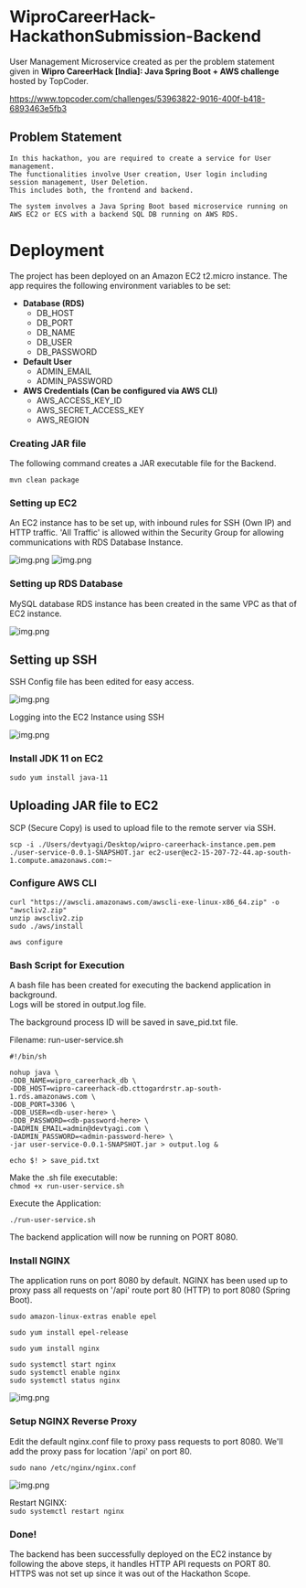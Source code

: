 # WiproCareerHack-HackathonSubmission-Backend

User Management Microservice created as per the problem statement given in **Wipro CareerHack [India]: Java Spring Boot + AWS challenge** hosted by TopCoder.

https://www.topcoder.com/challenges/53963822-9016-400f-b418-6893463e5fb3

## Problem Statement

```
In this hackathon, you are required to create a service for User management. 
The functionalities involve User creation, User login including session management, User Deletion. 
This includes both, the frontend and backend.

The system involves a Java Spring Boot based microservice running on AWS EC2 or ECS with a backend SQL DB running on AWS RDS.
```

# Deployment

The project has been deployed on an Amazon EC2 t2.micro instance.
The app requires the following environment variables to be set:
- **Database (RDS)**
    - DB_HOST
    - DB_PORT
    - DB_NAME
    - DB_USER
    - DB_PASSWORD
- **Default User**    
    - ADMIN_EMAIL
    - ADMIN_PASSWORD
- **AWS Credentials (Can be configured via AWS CLI)**
    - AWS_ACCESS_KEY_ID
    - AWS_SECRET_ACCESS_KEY
    - AWS_REGION
    
### Creating JAR file

The following command creates a JAR executable file for the Backend.  

```mvn clean package```

### Setting up EC2

An EC2 instance has to be set up, with inbound rules for SSH (Own IP) and HTTP traffic.
'All Traffic' is allowed within the Security Group for allowing communications with RDS Database Instance.

![img.png](screenshots/ec2backend.png)
![img.png](screenshots/inboound-rules.png)

### Setting up RDS Database

MySQL database RDS instance has been created in the same VPC as that of EC2 instance.

![img.png](screenshots/RDS.png)

## Setting up SSH

SSH Config file has been edited for easy access.

![img.png](screenshots/ssh-config.png)

Logging into the EC2 Instance using SSH

![img.png](screenshots/ssh-login.png)

### Install JDK 11 on EC2

```sudo yum install java-11```

## Uploading JAR file to EC2

SCP (Secure Copy) is used to upload file to the remote server via SSH.

```
scp -i ./Users/devtyagi/Desktop/wipro-careerhack-instance.pem.pem ./user-service-0.0.1-SNAPSHOT.jar ec2-user@ec2-15-207-72-44.ap-south-1.compute.amazonaws.com:~
```

### Configure AWS CLI

```
curl "https://awscli.amazonaws.com/awscli-exe-linux-x86_64.zip" -o "awscliv2.zip"
unzip awscliv2.zip
sudo ./aws/install
```

```aws configure```

### Bash Script for Execution

A bash file has been created for executing the backend application in background.   
Logs will be stored in output.log file.

The background process ID will be saved in save_pid.txt file.

Filename: run-user-service.sh

```
#!/bin/sh

nohup java \
-DDB_NAME=wipro_careerhack_db \
-DDB_HOST=wipro-careerhack-db.cttogardrstr.ap-south-1.rds.amazonaws.com \
-DDB_PORT=3306 \
-DDB_USER=<db-user-here> \
-DDB_PASSWORD=<db-password-here> \
-DADMIN_EMAIL=admin@devtyagi.com \
-DADMIN_PASSWORD=<admin-password-here> \
-jar user-service-0.0.1-SNAPSHOT.jar > output.log & 

echo $! > save_pid.txt
```

Make the .sh file executable:   
```chmod +x run-user-service.sh```

Execute the Application:   

```./run-user-service.sh```

The backend application will now be running on PORT 8080.

### Install NGINX

The application runs on port 8080 by default. NGINX has been used up to proxy pass all requests on '/api' route port 80 (HTTP) to port 8080 (Spring Boot).

```sudo amazon-linux-extras enable epel```    

```sudo yum install epel-release```    

```sudo yum install nginx```

```
sudo systemctl start nginx
sudo systemctl enable nginx
sudo systemctl status nginx
```

![img.png](screenshots/nginx-status.png)

### Setup NGINX Reverse Proxy

Edit the default nginx.conf file to proxy pass requests to port 8080.
We'll add the proxy pass for location '/api' on port 80.

```sudo nano /etc/nginx/nginx.conf```

![img.png](screenshots/proxy-pass.png)

Restart NGINX:   
```sudo systemctl restart nginx```


### Done!

The backend has been successfully deployed on the EC2 instance by following the above steps, it handles HTTP API requests on PORT 80.    
HTTPS was not set up since it was out of the Hackathon Scope.